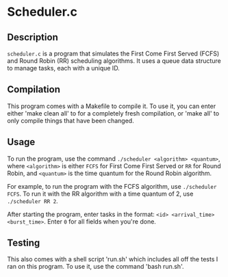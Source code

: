 # Scheduler.c

## Description
`scheduler.c` is a program that simulates the First Come First Served (FCFS) and Round Robin (RR) scheduling algorithms. 
It uses a queue data structure to manage tasks, each with a unique ID.

## Compilation
This program comes with a Makefile to compile it. To use it, you can enter either 'make clean all' to for a completely fresh compilation,
or 'make all' to only compile things that have been changed.

## Usage
To run the program, use the command `./scheduler <algorithm> <quantum>`, where `<algorithm>` is either `FCFS` for First Come First Served or `RR` for Round Robin,
and `<quantum>` is the time quantum for the Round Robin algorithm. 

For example, to run the program with the FCFS algorithm, use `./scheduler FCFS`. To run it with the RR algorithm with a time quantum of 2, use `./scheduler RR 2`.

After starting the program, enter tasks in the format: `<id> <arrival_time> <burst_time>`. Enter `0` for all fields when you're done.

## Testing
This also comes with a shell script 'run.sh' which includes all off the tests I ran on this program. To use it, use the command 'bash run.sh'.
